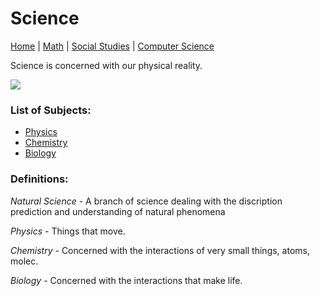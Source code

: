 # Science

[Home](./README.md) | [Math](./file2.md) | [Social Studies](./file3.md) | [Computer Science](./file4.md)

Science is concerned with our physical reality.

![](https://external-content.duckduckgo.com/iu/?u=https%3A%2F%2Fupload.wikimedia.org%2Fwikipedia%2Fcommons%2F2%2F2d%2FBoysSurfaceTopView.PNG&f=1&nofb=1)

### List of Subjects:

* [Physics](./file/physics.md)
* [Chemistry](./file/chem.md)
* [Biology](./file/bio.md)

### Definitions:

*Natural Science* - A branch of science dealing with the discription prediction and understanding of natural phenomena

*Physics* - Things that move.

*Chemistry* - Concerned with the interactions of very small things, atoms, molec.

*Biology* - Concerned with the interactions that make life.

